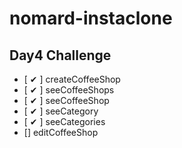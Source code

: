 # nomard-instaclone

## Day4 Challenge

- [ ✔ ] createCoffeeShop
- [ ✔ ] seeCoffeeShops
- [ ✔ ] seeCoffeeShop
- [ ✔ ] seeCategory
- [ ✔ ] seeCategories
- [] editCoffeeShop
